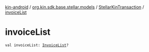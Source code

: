 [kin-android](../../index.md) / [org.kin.sdk.base.stellar.models](../index.md) / [StellarKinTransaction](index.md) / [invoiceList](./invoice-list.md)

# invoiceList

`val invoiceList: `[`InvoiceList`](../../org.kin.sdk.base.models/-invoice-list/index.md)`?`